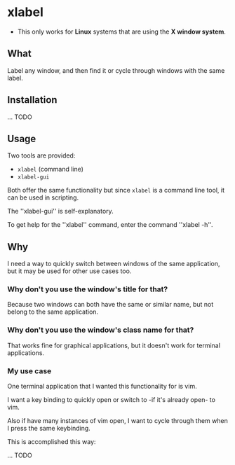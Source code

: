 # xlabel
* This only works for **Linux** systems that are using the **X window system**.
## What
Label any window, and then find it or cycle through windows with the same label.

## Installation
... TODO

## Usage
Two tools are provided:
* ``xlabel``       (command line)
* ``xlabel-gui``

Both offer the same functionality but since ``xlabel`` is a command line tool, it can be used in scripting.

The ''xlabel-gui'' is self-explanatory.

To get help for the ''xlabel'' command, enter the command ''xlabel -h''.

## Why
I need a way to quickly switch between windows of the same application, but it may be used for other use cases too.

### Why don't you use the window's title for that?
Because two windows can both have the same or similar name, but not belong to the same application.

### Why don't you use the window's class name for that?
That works fine for graphical applications, but it doesn't work for terminal applications.

### My use case
One terminal application that I wanted this functionality for is vim. 

I want a key binding to quickly open or switch to -if it's already open- to vim.

Also if have many instances of vim open, I want to cycle through them when I press the same keybinding.

This is accomplished this way:

... TODO
